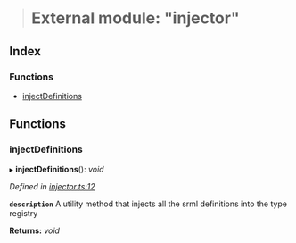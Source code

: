 > # External module: "injector"

## Index

### Functions

* [injectDefinitions](_injector_.md#injectdefinitions)

## Functions

###  injectDefinitions

▸ **injectDefinitions**(): *void*

*Defined in [injector.ts:12](https://github.com/polkadot-js/api/blob/a45e313/packages/types/src/injector.ts#L12)*

**`description`** A utility method that injects all the srml definitions into the type registry

**Returns:** *void*